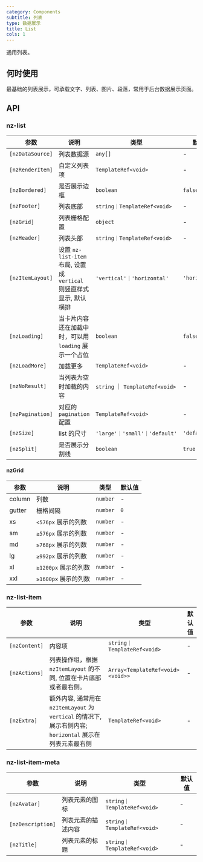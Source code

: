 ```yaml
---
category: Components
subtitle: 列表
type: 数据展示
title: List
cols: 1
---
```


通用列表。

## 何时使用

最基础的列表展示，可承载文字、列表、图片、段落，常用于后台数据展示页面。

## API

### nz-list

| 参数 | 说明 | 类型 | 默认值 |
| --- | --- | --- | --- |
| `[nzDataSource]` | 列表数据源 | `any[]` | - |
| `[nzRenderItem]` | 自定义列表项 | `TemplateRef<void>` | - |
| `[nzBordered]` | 是否展示边框 | `boolean` | `false` |
| `[nzFooter]` | 列表底部 | `string｜TemplateRef<void>` | - |
| `[nzGrid]` | 列表栅格配置 | `object` | - |
| `[nzHeader]` | 列表头部 | `string｜TemplateRef<void>` | - |
| `[nzItemLayout]` | 设置 `nz-list-item` 布局, 设置成 `vertical` 则竖直样式显示, 默认横排 | `'vertical'｜'horizontal'` | `'horizontal'` |
| `[nzLoading]` | 当卡片内容还在加载中时，可以用 `loading` 展示一个占位 | `boolean` | `false` |
| `[nzLoadMore]` | 加载更多 | `TemplateRef<void>` | - |
| `[nzNoResult]` | 当列表为空时加载的内容 | `string` ｜ `TemplateRef<void>` | - |
| `[nzPagination]` | 对应的 `pagination` 配置 | `TemplateRef<void>` | - |
| `[nzSize]` | list 的尺寸 | `'large'｜'small'｜'default'` | `'default'` |
| `[nzSplit]` | 是否展示分割线 | `boolean` | `true` |

#### nzGrid

| 参数 | 说明 | 类型 | 默认值 |
| --- | --- | --- | --- |
| column | 列数 | `number` | - |
| gutter | 栅格间隔 | `number` | `0` |
| xs | `<576px` 展示的列数 | `number` | - |
| sm | `≥576px` 展示的列数 | `number` | - |
| md | `≥768px` 展示的列数 | `number` | - |
| lg | `≥992px` 展示的列数 | `number` | - |
| xl | `≥1200px` 展示的列数 | `number` | - |
| xxl | `≥1600px` 展示的列数 | `number` | - |

### nz-list-item

| 参数 | 说明 | 类型 | 默认值 |
| --- | --- | --- | --- |
| `[nzContent]` | 内容项 | `string｜TemplateRef<void>` | - |
| `[nzActions]` | 列表操作组，根据 `nzItemLayout` 的不同, 位置在卡片底部或者最右侧。 | `Array<TemplateRef<void><void>>` | - |
| `[nzExtra]` | 额外内容, 通常用在 `nzItemLayout` 为 `vertical` 的情况下, 展示右侧内容; `horizontal` 展示在列表元素最右侧 | `TemplateRef<void>` | - |

### nz-list-item-meta

| 参数 | 说明 | 类型 | 默认值 |
| --- | --- | --- | --- |
| `[nzAvatar]` | 列表元素的图标 | `string｜TemplateRef<void>` | - |
| `[nzDescription]` | 列表元素的描述内容 | `string｜TemplateRef<void>` | - |
| `[nzTitle]` | 列表元素的标题 | `string｜TemplateRef<void>` | - |
